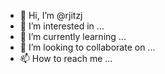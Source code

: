 - 👋 Hi, I’m @rjitzj
- 👀 I’m interested in ...
- 🌱 I’m currently learning ...
- 💞️ I’m looking to collaborate on ...
- 📫 How to reach me ...

<!---
rjitzj/rjitzj is a ✨ special ✨ repository because its `README.md` (this file) appears on your GitHub profile.
You can click the Preview link to take a look at your changes.
--->
